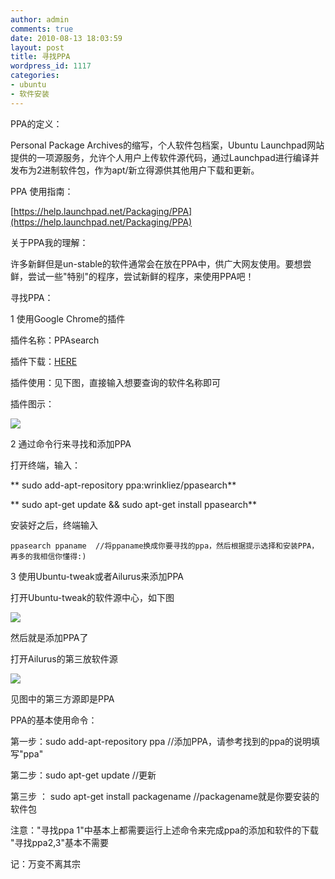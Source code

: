 ```yaml
---
author: admin
comments: true
date: 2010-08-13 18:03:59
layout: post
title: 寻找PPA
wordpress_id: 1117
categories:
- ubuntu
- 软件安装
---
```


PPA的定义：

Personal Package Archives的缩写，个人软件包档案，Ubuntu Launchpad网站提供的一项源服务，允许个人用户上传软件源代码，通过Launchpad进行编译并发布为2进制软件包，作为apt/新立得源供其他用户下载和更新。

PPA 使用指南：  

[https://help.launchpad.net/Packaging/PPA](https://help.launchpad.net/Packaging/PPA) 

关于PPA我的理解：

许多新鲜但是un-stable的软件通常会在放在PPA中，供广大网友使用。要想尝鲜，尝试一些"特别"的程序，尝试新鲜的程序，来使用PPA吧！

寻找PPA：

1 使用Google Chrome的插件

插件名称：PPAsearch

插件下载：[HERE ](https://chrome.google.com/extensions/detail/jlmhakjgfcifidaaichkfplodeljkmpn?hl=zh-cn )  

插件使用：见下图，直接输入想要查询的软件名称即可

插件图示：    

![](https://chrome.google.com/extensions/img/jlmhakjgfcifidaaichkfplodeljkmpn/1280069290.86/screenshot/1?hl=zh-cn)

2 通过命令行来寻找和添加PPA 

打开终端，输入：  

** sudo add-apt-repository ppa:wrinkliez/ppasearch**

** sudo apt-get update && sudo apt-get install ppasearch**

安装好之后，终端输入

    ppasearch ppaname  //将ppaname换成你要寻找的ppa，然后根据提示选择和安装PPA，再多的我相信你懂得:)

3  使用Ubuntu-tweak或者Ailurus来添加PPA

打开Ubuntu-tweak的软件源中心，如下图

![](http://www.ubuntugeek.com/wp-content/uploads/2010/07/ubuntu-tweak-055-ppa-purge.png)

然后就是添加PPA了    

打开Ailurus的第三放软件源

![](http://tdt.sjtu.edu.cn/ailurus/wp-content/uploads/2009/12/Screenshot-Ailurus-cn.png)

见图中的第三方源即是PPA

PPA的基本使用命令：

第一步：sudo add-apt-repository  ppa  //添加PPA，请参考找到的ppa的说明填写"ppa"

第二步：sudo apt-get update  //更新

第三步 ： sudo apt-get install packagename  //packagename就是你要安装的软件包 

注意："寻找ppa 1"中基本上都需要运行上述命令来完成ppa的添加和软件的下载  "寻找ppa2,3"基本不需要  

记：万变不离其宗

